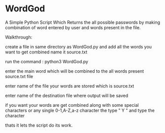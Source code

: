 # WordGod
A Simple Python Script Which Returns the all possible passwords by making combination of word entered by user and words present in the file.

Walkthrough:
  
  create a file in same directory as WordGod.py and add all the words you want to get combined name it source.txt
  
  run the command : python3 WordGod.py
  
  enter the main word which will be combined to the all words present source.txt file
  
  enter name of the file your words are stored which is source.txt
  
  enter name of the destination file where output will be saved
  
  if you want your words are get combined along with some special characters or any single 0-1,A-Z,a-z character the type " Y " and type the character
  
  thats it lets the script do its work.
